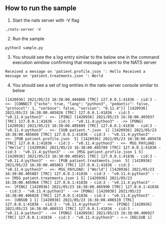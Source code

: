 ## How to run the sample
1) Start the nats server with -V flag

`./nats-server -V`

2) Run the sample

`python3 sample.py`

3) You should see the a log entry similar to the below one in the command execution window confirming that message is sent to the NATS server

`Received a message on 'patient.profile.json ': Hello
Received a message on 'patient.treatments.json ': World`


4) You should see a set of log entries in the nats-server console similar to below

`[1420936] 2021/05/23 16:38:00.404866 [TRC] 127.0.0.1:41836 - cid:3 - <<- [CONNECT {"echo": true, "lang": "python3", "pedantic": false, "protocol": 1, "verbose": false, "version": "0.11.4"}]
[1420936] 2021/05/23 16:38:00.405026 [TRC] 127.0.0.1:41836 - cid:3 - "v0.11.4:python3" - <<- [PING]
[1420936] 2021/05/23 16:38:00.405037 [TRC] 127.0.0.1:41836 - cid:3 - "v0.11.4:python3" - ->> [PONG]
[1420936] 2021/05/23 16:38:00.405609 [TRC] 127.0.0.1:41836 - cid:3 - "v0.11.4:python3" - <<- [SUB patient.*.json  1]
[1420936] 2021/05/23 16:38:00.405660 [TRC] 127.0.0.1:41836 - cid:3 - "v0.11.4:python3" - <<- [PUB patient.profile.json  5]
[1420936] 2021/05/23 16:38:00.405678 [TRC] 127.0.0.1:41836 - cid:3 - "v0.11.4:python3" - <<- MSG_PAYLOAD: ["Hello"]
[1420936] 2021/05/23 16:38:00.405789 [TRC] 127.0.0.1:41836 - cid:3 - "v0.11.4:python3" - ->> [MSG patient.profile.json 1 5]
[1420936] 2021/05/23 16:38:00.405851 [TRC] 127.0.0.1:41836 - cid:3 - "v0.11.4:python3" - <<- [PUB patient.treatments.json  5]
[1420936] 2021/05/23 16:38:00.405863 [TRC] 127.0.0.1:41836 - cid:3 - "v0.11.4:python3" - <<- MSG_PAYLOAD: ["World"]
[1420936] 2021/05/23 16:38:00.405887 [TRC] 127.0.0.1:41836 - cid:3 - "v0.11.4:python3" - ->> [MSG patient.treatments.json 1 5]
[1420936] 2021/05/23 16:38:00.405964 [TRC] 127.0.0.1:41836 - cid:3 - "v0.11.4:python3" - <<- [PING]
[1420936] 2021/05/23 16:38:00.405990 [TRC] 127.0.0.1:41836 - cid:3 - "v0.11.4:python3" - ->> [PONG]
[1420936] 2021/05/23 16:38:00.406028 [TRC] 127.0.0.1:41836 - cid:3 - "v0.11.4:python3" - <<- [UNSUB 1 1]
[1420936] 2021/05/23 16:38:00.406519 [TRC] 127.0.0.1:41836 - cid:3 - "v0.11.4:python3" - <<- [PING]
[1420936] 2021/05/23 16:38:00.406533 [TRC] 127.0.0.1:41836 - cid:3 - "v0.11.4:python3" - ->> [PONG]
[1420936] 2021/05/23 16:38:00.406927 [TRC] 127.0.0.1:41836 - cid:3 - "v0.11.4:python3" - <-> [DELSUB 1]`
